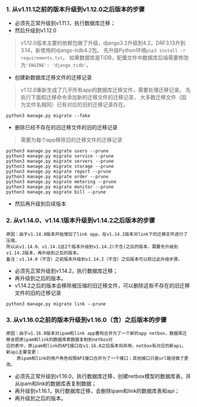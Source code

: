 ### 1. 从v1.11.1之前的版本升级到v1.12.0之后版本的步骤
* 必须先正常升级到v1.11.1，执行数据库迁移；
* 然后升级到v1.12.0
>v1.12.0版本主要的依赖包做了升级，django3.2升级到4.2，DRF3.13升到3.14，新使用的django-tidb4.2包。
> 先升级Python环境`pip3 install -r requirements.txt`。
如果数据库是TiDB，配置文件中数据库后端需要修改为`'ENGINE': 'django_tidb'`。
* 创建新数据库迁移文件的迁移记录  
>v1.12.0重新生成了几乎所有app的数据库迁移文件，需要处理迁移记录。
先执行下面假迁移命令添加新的迁移文件的迁移记录，
大多数迁移文件（因为文件名相同）已有对应的旧的迁移记录存在。  
```
python3 manage.py migrate --fake
```

* 删除已经不存在的旧迁移文件的旧的迁移记录
>需要为每个app移除旧的迁移文件的迁移记录
```
python3 manage.py migrate users --prune
python3 manage.py migrate service --prune
python3 manage.py migrate servers --prune
python3 manage.py migrate storage --prune
python3 manage.py migrate report --prune
python3 manage.py migrate order --prune
python3 manage.py migrate metering --prune
python3 manage.py migrate monitor --prune
python3 manage.py migrate bill --prune
```
* 然后再升级到后续版本


### 2. 从v1.14.0、v1.14.1版本升级到v1.14.2之后版本的步骤
    原因：由于v1.14.0版本开始增加了link app，在v1.14.2版本对link下的迁移文件进行了压缩，
    所以从v1.14.0、v1.14.1这2个版本升级到v1.14.2(不含)之后的版本，需要先升级到v1.14.2版本，再升级到之后的版本。
    备注：v1.14.0（不含）之前版本升级到v1.14.2（不含）之后版本可以掠过此升级步骤。

* 必须先正常升级到v1.14.2，执行数据库迁移；
* 再升级到之后的版本。
* v1.14.2之后的版本会移除被压缩的旧迁移文件，可以删除这些不存在的旧迁移文件的旧的迁移记录
```
python3 manage.py migrate link --prune
```

### 3. 从v1.16.0之前的版本升级到v1.16.0（含）之后版本的步骤
    原因：由于v1.16.0版本对ipam和link app重构合并为了一个新的app netbox，数据库迁移会把原ipam和link的数据库表数据复制到netbox对
    应的表中，原ipam和link的API接口在v1.16.0之后版本将弃用，netbox有对应的新api。
    新api主要变更：
        原ipam和link的用户角色权限API接口合并为了一个接口；其他接口只是url路径做了更改。

* 必须先正常升级到v1.16.0，执行数据库迁移，创建netbox模型的数据库表，并从ipam和link的数据库表复制数据；
* 再升级到v1.16.1，执行数据库迁移，会删除ipam和link的数据库表和api；
* 再升级到之后的版本。
